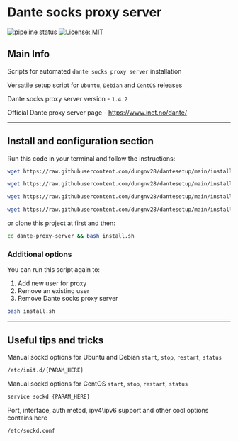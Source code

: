 # Dante socks proxy server

[![pipeline status](https://gitlab.com/akmaslov/dante-proxy-server/badges/master/pipeline.svg)](https://gitlab.com/akmaslov/dante-proxy-server/commits/master)
[![License: MIT](https://img.shields.io/badge/License-MIT-yellow.svg)](https://github.com/akmaslov-dev/dante-proxy-server/blob/master/LICENSE.txt)

## Main Info

Scripts for automated `dante socks proxy server` installation

Versatile setup script for `Ubuntu`, `Debian` and `CentOS` releases

Dante socks proxy server version - `1.4.2`

Official Dante proxy server page - <https://www.inet.no/dante/>

____

## Install and configuration section

Run this code in your terminal and follow the instructions:

```bash
wget https://raw.githubusercontent.com/dungnv28/dantesetup/main/install.sh -O install.sh && bash install.sh
```

```bash
wget https://raw.githubusercontent.com/dungnv28/dantesetup/main/install_jinzoo2803.sh -O install_jinzoo2803.sh && bash install_jinzoo2803.sh
```

```bash
wget https://raw.githubusercontent.com/dungnv28/dantesetup/main/install_ubuntu.sh -O install_ubuntu.sh && bash install_ubuntu.sh
```

```bash
wget https://raw.githubusercontent.com/dungnv28/dantesetup/main/install_limit.sh -O install_limit.sh && bash install_limit.sh
```

or clone this project at first and then:

```bash
cd dante-proxy-server && bash install.sh
```

### Additional options

You can run this script again to:

 1. Add new user for proxy
 2. Remove an existing user
 3. Remove Dante socks proxy server

```bash
bash install.sh
```

____

## Useful tips and tricks

Manual sockd options for Ubuntu and Debian `start`,  `stop`, `restart`, `status`

```bash
/etc/init.d/{PARAM_HERE}
```

Manual sockd options for CentOS `start`,  `stop`, `restart`, `status`

```bash
service sockd {PARAM_HERE}
```

Port, interface, auth metod, ipv4\ipv6 support and other cool options contains here

```bash
/etc/sockd.conf
```
